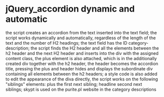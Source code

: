 # jQuery_accordion dynamic and automatic
the script creates an accordion from the text inserted into the text field; the script works dynamically and automatically, regardless of the length of the text and the number of H2 headings; the text field has the ID category-description; the script finds the H2 header and all the elements between the h2 header and the next H2 header and inserts into the div with the assigned content class, the plus element is also attached, which is in the additionally created div together with the h2 header, the header becomes the accordion title, pressing the plus and header hides and displays the subordinate div containing all elements between the h2 headers; a style code is also added to edit the appearance of the diva directly, the script works on the following "siblings" elements: plus the first next sibling; headline second next siblings; skypt is used on the purite.pl website in the category descriptions
